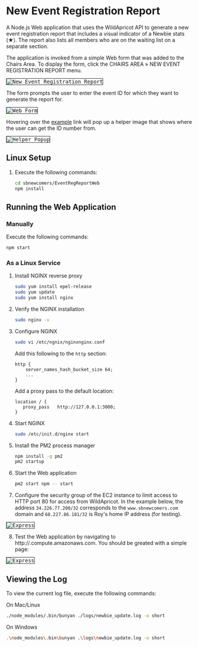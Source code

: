 # New Event Registration Report

A Node.js Web application that uses the WildApricot API to generate a new event registration report that includes a visual indicator of a Newbie stats (&#x2605;). The report also lists all members who are on the waiting list on a separate section.

The application is invoked from a simple Web form that was added to the Chairs Area. To display the form, click the CHAIRS AREA &#187; NEW EVENT REGISTRATION REPORT menu.

<kbd style="border: 1px solid; width: 300px !important;">![New Event Registration Report](/../screenshots/menu.png?raw=true "New Event Registration Report")</kbd>

The form prompts the user to enter the event ID for which they want to generate the report for.

<kbd style="border: 1px solid; width: 400px;">![Web Form](/../screenshots/webform.png?raw=true "Web Form")</kbd>

Hovering over the [example]() link will pop up a helper image that shows where the user can get the ID number from.

<kbd style="border: 1px solid; width: 400px;">![Helper Popup](https://www.sbnewcomers.org/resources/Pictures/Events/event_info.png "Helper Popup")</kbd>

## Linux Setup

1. Execute the following commands:

   ```bash
   cd sbnewcomers/EventRegReportWeb
   npm install
   ```

## Running the Web Application

### Manually

Execute the following commands:

```bash
npm start
```

### As a Linux Service

1. Install NGINX reverse proxy

   ```bash
   sudo yum install epel-release
   sudo yum update
   sudo yum install nginx
   ```

2. Verify the NGINX installation

   ```bash
   sudo nginx -v
   ```

3. Configure NGINX

   ```bash
   sudo vi /etc/ngnix/nginxnginx.conf
   ```

   Add this following to the `http` section:

   ```nginx
   http {
       server_names_hash_bucket_size 64;
       ...
   }
   ```

   Add a proxy pass to the default location:

   ```nginx
   location / {
      proxy_pass   http://127.0.0.1:3000;
   }
   ```

4. Start NGINX

   ```bash
   sudo /etc/init.d/nginx start
   ```

5. Install the PM2 process manager

   ```bash
   npm install -g pm2
   pm2 startup
   ```

6. Start the Web application

   ```bash
   pm2 start npm -- start
   ```

7. Configure the security group of the EC2 instance to limit access to HTTP port 80 for access from WildApricot. In the example below, the address `34.226.77.200/32` corresponds to the `www.sbnewcomers.com` domain and `68.227.86.181/32` is Roy's home IP address (for testing).

<kbd style="border: 1px solid; width: 600px;">![Express](/../screenshots/secgroup.png?raw=true "Express")</kbd>

8. Test the Web application by navigating to http://<hostname>.compute.amazonaws.com. You should be greated with a simple page:

<kbd style="border: 1px solid; width: 600px;">![Express](/../screenshots/express.png?raw=true "Express")</kbd>

## Viewing the Log

To view the current log file, execute the following commands:

On Mac/Linux

```bash
./node_modules/.bin/bunyan ./logs/newbie_update.log -o short
```

On Windows

```bash
.\node_modules\.bin\bunyan .\logs\newbie_update.log -o short
```